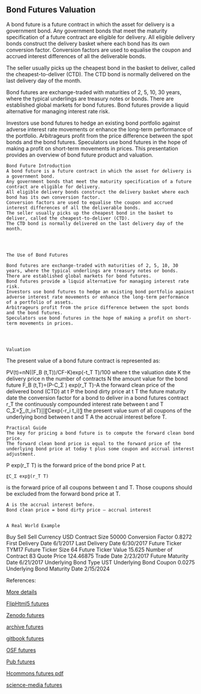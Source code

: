 ## Bond Futures Valuation
 
A bond future is a future contract in which the asset for delivery is a government bond. Any government bonds that meet the maturity specification of a future contract are eligible for delivery. All eligible delivery bonds construct the delivery basket where each bond has its own conversion factor. Conversion factors are used to equalise the coupon and accrued interest differences of all the deliverable bonds. 

The seller usually picks up the cheapest bond in the basket to deliver, called the cheapest-to-deliver (CTD). The CTD bond is normally delivered on the last delivery day of the month. 

Bond futures are exchange-traded with maturities of 2, 5, 10, 30 years, where the typical underlings are treasury notes or bonds. There are established global markets for bond futures. Bond futures provide a liquid alternative for managing interest rate risk. 

Investors use bond futures to hedge an existing bond portfolio against adverse interest rate movements or enhance the long-term performance of the portfolio. Arbitrageurs profit from the price difference between the spot bonds and the bond futures. Speculators use bond futures in the hope of making a profit on short-term movements in prices. This presentation provides an overview of bond future product and valuation. 



	Bond Future Introduction
	A bond future is a future contract in which the asset for delivery is a government bond.
	Any government bonds that meet the maturity specification of a future contract are eligible for delivery.
	All eligible delivery bonds construct the delivery basket where each bond has its own conversion factor.
	Conversion factors are used to equalise the coupon and accrued interest differences of all the deliverable bonds.
	The seller usually picks up the cheapest bond in the basket to deliver, called the cheapest-to-deliver (CTD).
	The CTD bond is normally delivered on the last delivery day of the month.




	The Use of Bond Futures

	Bond futures are exchange-traded with maturities of 2, 5, 10, 30 years, where the typical underlings are treasury notes or bonds.
	There are established global markets for bond futures.
	Bond futures provide a liquid alternative for managing interest rate risk.
	Investors use bond futures to hedge an existing bond portfolio against adverse interest rate movements or enhance the long-term performance of a portfolio of assets.
	Arbitrageurs profit from the price difference between the spot bonds and the bond futures.
	Speculators use bond futures in the hope of making a profit on short-term movements in prices. 




	Valuation

The present value of a bond future contract is represented as: 


PV(t)=nN((F_B (t,T))/CF-K)exp⁡(-t_T T)/100
where
	      t 	the valuation date
K	the delivery price
n	the number of contracts
N	the amount value for the bond future
F_B (t,T)=(P-C_Σ )  exp⁡(r_T T)-A   	the forward clean price of the delivered bond (CTD) at t
P	the bond dirty price at t
T	the future maturity date
   	the conversion factor for a bond to deliver in a bond futures contract
	       r_T		the continuously compounded interest rate between t and T
		       C_Σ=∑_(t_i≤T)▒〖Cexp(-r_i t_i)〗		the present value sum of all coupons of the 
underlying bond between t and T
	       A		the accrual interest before T.



	Practical Guide
	The key for pricing a bond future is to compute the forward clean bond price.
	The forward clean bond price is equal to the forward price of the underlying bond price at today t plus some coupon and accrual interest adjustment.

P exp⁡(r_T T)   is the forward price of the bond price P at t.

	〖C_Σ exp〗⁡(r_T T) 
	
is the forward price of all coupons between t and T. Those coupons should be excluded from the forward bond price at T.

	A is the accrual interest before.
	Bond clean price = bond dirty price – accrual interest


	A Real World Example

Buy Sell	Sell
Currency	USD
Contract Size	50000
Conversion Factor	0.8272
First Delivery Date	6/1/2017
Last Delivery Date	6/30/2017
Future Ticker	TYM17
Future Ticker Size	64
Future Ticker Value	15.625
Number of Contract	83
Quote Price	124.46875
Trade Date	2/23/2017
Future Maturity Date	6/21/2017
Underlying Bond Type	UST
Underlying Bond Coupon	0.0275
Underlying Bond Maturity Date	2/15/2024


References:

[More details](./FiBondFuture-11.pdf)

[FlipHtml5 futures](https://fliphtml5.com/download/download-pdf-file.php?str=x0DZh9GTud3bENXamMDO1gDM5ITPkl0av9mY)

[Zenodo futures](https://zenodo.org/record/3958039/files/FiBondFuture-11.pdf)

[archive futures](https://ia803404.us.archive.org/29/items/fi-bond-future-11/FiBondFuture-archive.pdf)


[gitbook futures](https://cmrm11.gitbook.io/bond-futures/)

[OSF futures](https://osf.io/2vzq8/download)

[Pub futures](https://fixedincome.pubpub.org/pub/jxxynl4w)


[Hcommons futures pdf](https://hcommons.org/deposits/download/hc:41602/CONTENT/fibondfuture-11.pdf)

[science-media futures](https://science-media.org/userfiles/1020/presentations/1020_presentation_528.pdf)



